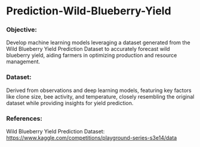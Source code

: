 # Prediction-Wild-Blueberry-Yield

### Objective:
Develop machine learning models leveraging a dataset generated from the Wild Blueberry Yield Prediction Dataset to accurately forecast wild blueberry yield, aiding farmers in optimizing production and resource management.

### Dataset: 
Derived from observations and deep learning models, featuring key factors like clone size, bee activity, and temperature, closely resembling the original dataset while providing insights for yield prediction.

### References:
Wild Blueberry Yield Prediction Dataset: https://www.kaggle.com/competitions/playground-series-s3e14/data
